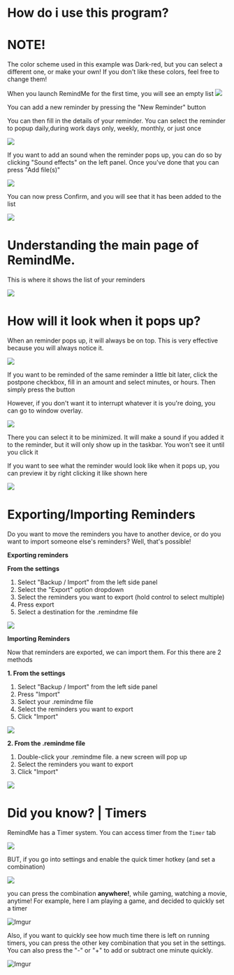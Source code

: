 # How do i use this program?

# NOTE!

The color scheme used in this example was Dark-red, but you can select a different one, or make your own! If you don't like these colors, feel free to change them!

When you launch RemindMe for the first time, you will see an empty list
![](https://i.imgur.com/SJFx9LZ.png)

You can add a new reminder by pressing the "New Reminder" button

You can then fill in the  details of your reminder. You can select the reminder to popup daily,during work days only, weekly, monthly, or just once


![](https://i.imgur.com/vlYEeXw.png)

If you want to add an sound when the reminder pops up, you can do so by clicking "Sound effects" on the left panel. Once you've done that you can press "Add file(s)" 


![](https://i.imgur.com/panWAaD.png)

You can now press Confirm, and you will see that it has been added to the list


![](https://i.imgur.com/BZW7KZz.png)


# Understanding the main page of RemindMe.

This is where it shows the list of your reminders

![](https://i.imgur.com/Vciskim.png)


# How will it look when it pops up?
When an reminder pops up, it will always be on top. This is very effective because you will always notice it.

![](https://i.imgur.com/VzsHalU.jpeg)

If you want to be reminded of the same reminder a little bit later, click the postpone checkbox, fill in an amount and select minutes, or hours. Then simply press the button

However, if you don't want it to interrupt whatever it is you're doing, you can go to window overlay.


![](https://i.imgur.com/9xEaOjU.png)


There you can select it to be minimized. It will make a sound if you added it to the reminder, but it will only show up in the taskbar. You won't see it until you click it



If you want to see what the reminder would look like when it pops up, you can preview it by right clicking it like shown here

![](https://i.imgur.com/bfdYD9I.png)


# Exporting/Importing Reminders
Do you want to move the reminders you have to another device, or do you want to import someone else's reminders? Well, that's possible!

**Exporting reminders**

**From the settings**

1. Select "Backup / Import" from the left side panel
2. Select the "Export" option dropdown
3. Select the reminders you want to export (hold control to select multiple)
4. Press export
5. Select a destination for the .remindme file

![](https://i.imgur.com/a4gHuqC.png)


**Importing Reminders**

Now that reminders are exported, we can import them. For this there are 2 methods

**1. From the settings**

1. Select "Backup / Import" from the left side panel
2. Press "Import"
3. Select your .remindme file
4. Select the reminders you want to export
5. Click "Import"

![](https://i.imgur.com/8WRfHKD.png)

**2. From the .remindme file**

1. Double-click your .remindme file. a new screen will pop up
2. Select the reminders you want to export
3. Click "Import"

![](https://i.imgur.com/6C1XB6W.png)


# Did you know? | Timers

RemindMe has a Timer system. You can access timer from the `Timer` tab


![](https://i.imgur.com/SZNYLG9.png)

BUT, if you go into settings and enable the quick timer hotkey (and set a combination)

![](https://i.imgur.com/TOvkdrn.png)

you can press the combination **anywhere!**, while gaming, watching a movie, anytime! For example, here I am playing a game, and decided to quickly set a timer

![Imgur](https://i.imgur.com/w8dzOoO.gif)

Also, if you want to quickly see how much time there is left on running timers, you can press the other key combination that you set in the settings. You can also press the "-" or "+" to add or subtract one minute quickly.


![Imgur](https://gyazo.com/c0f37cbd653af06b68259519858d986c.gif)


